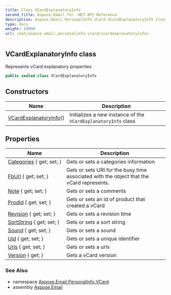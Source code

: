 ```yaml
---
title: Class VCardExplanatoryInfo
second_title: Aspose.Email for .NET API Reference
description: Aspose.Email.PersonalInfo.VCard.VCardExplanatoryInfo class. Represents vCard explanatory properties
type: docs
weight: 19890
url: /net/aspose.email.personalinfo.vcard/vcardexplanatoryinfo/
---
```

## VCardExplanatoryInfo class

Represents vCard explanatory properties

```csharp
public sealed class VCardExplanatoryInfo
```

## Constructors

| Name | Description |
| --- | --- |
| [VCardExplanatoryInfo](vcardexplanatoryinfo/)() | Initializes a new instance of the `VCardExplanatoryInfo` class |

## Properties

| Name | Description |
| --- | --- |
| [Categories](../../aspose.email.personalinfo.vcard/vcardexplanatoryinfo/categories/) { get; set; } | Gets or sets a categories information |
| [FbUrl](../../aspose.email.personalinfo.vcard/vcardexplanatoryinfo/fburl/) { get; set; } | Gets or sets URI for the busy time associated with the object that the vCard represents. |
| [Note](../../aspose.email.personalinfo.vcard/vcardexplanatoryinfo/note/) { get; set; } | Gets or sets a comments |
| [ProdId](../../aspose.email.personalinfo.vcard/vcardexplanatoryinfo/prodid/) { get; set; } | Gets or sets an id of product that created a vCard |
| [Revision](../../aspose.email.personalinfo.vcard/vcardexplanatoryinfo/revision/) { get; set; } | Gets or sets a revision time |
| [SortString](../../aspose.email.personalinfo.vcard/vcardexplanatoryinfo/sortstring/) { get; set; } | Gets or sets a sort string |
| [Sound](../../aspose.email.personalinfo.vcard/vcardexplanatoryinfo/sound/) { get; set; } | Gets or sets a sound |
| [Uid](../../aspose.email.personalinfo.vcard/vcardexplanatoryinfo/uid/) { get; set; } | Gets or sets a unique identifier |
| [Urls](../../aspose.email.personalinfo.vcard/vcardexplanatoryinfo/urls/) { get; set; } | Gets or sets a urls |
| [Version](../../aspose.email.personalinfo.vcard/vcardexplanatoryinfo/version/) { get; } | Gets a vCard version |

### See Also

* namespace [Aspose.Email.PersonalInfo.VCard](../../aspose.email.personalinfo.vcard/)
* assembly [Aspose.Email](../../)


